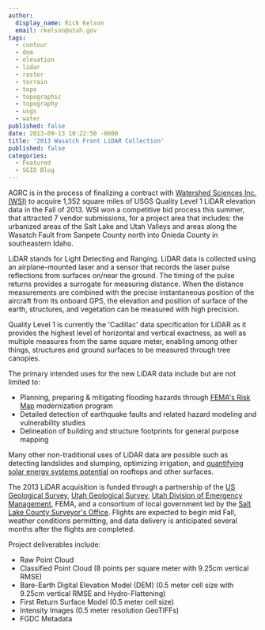 ```yaml
---
author:
  display_name: Rick Kelson
  email: rkelson@utah.gov
tags:
  - contour
  - dem
  - elevation
  - lidar
  - raster
  - terrain
  - topo
  - topographic
  - topography
  - usgs
  - water
published: false
date: 2013-09-13 10:22:50 -0600
title: '2013 Wasatch Front LiDAR Collection'
published: false
categories:
  - Featured
  - SGID Blog
---
```


AGRC is in the process of finalizing a contract with [Watershed Sciences Inc. (WSI)](https://quantumspatial.com/ "WSI") to acquire 1,352 square miles of USGS Quality Level 1 LiDAR elevation data in the Fall of 2013. WSI won a competitive bid process this summer, that attracted 7 vendor submissions, for a project area that includes: the urbanized areas of the Salt Lake and Utah Valleys and areas along the Wasatch Fault from Sanpete County north into Onieda County in southeastern Idaho.

LiDAR stands for Light Detecting and Ranging. LiDAR data is collected using an airplane-mounted laser and a sensor that records the laser pulse reflections from surfaces on/near the ground. The timing of the pulse returns provides a surrogate for measuring distance. When the distance measurements are combined with the precise instantaneous position of the aircraft from its onboard GPS, the elevation and position of surface of the earth, structures, and vegetation can be measured with high precision.

Quality Level 1 is currently the 'Cadillac' data specification for LiDAR as it provides the highest level of horizontal and vertical exactness, as well as multiple measures from the same square meter, enabling among other things, structures and ground surfaces to be measured through tree canopies.

The primary intended uses for the new LiDAR data include but are not limited to:

- Planning, preparing & mitigating flooding hazards through [FEMA's Risk Map](https://www.fema.gov/risk-mapping-assessment-and-planning-risk-map) modernization program
- Detailed detection of earthquake faults and related hazard modeling and vulnerability studies
- Delineation of building and structure footprints for general purpose mapping

Many other non-traditional uses of LiDAR data are possible such as detecting landslides and slumping, optimizing irrigation, and [quantifying solar energy systems potential](https://www.slideshare.net/bgranberg/salt-lake-solar-ignite) on rooftops and other surfaces.

The 2013 LiDAR acquisition is funded through a partnership of the [US Geological Survey](https://earthquake.usgs.gov/), [Utah Geological Survey](https://geology.utah.gov/), [Utah Division of Emergency Management](https://dem.utah.gov/), FEMA, and a consortium of local government led by the [Salt Lake County Surveyor's Office](https://slco.org/surveyor/). Flights are expected to begin mid Fall, weather conditions permitting, and data delivery is anticipated several months after the flights are completed.

Project deliverables include:

- Raw Point Cloud
- Classified Point Cloud (8 points per square meter with 9.25cm vertical RMSE)
- Bare-Earth Digital Elevation Model (DEM) (0.5 meter cell size with 9.25cm vertical RMSE and Hydro-Flattening)
- First Return Surface Model (0.5 meter cell size)
- Intensity Images (0.5 meter resolution GeoTIFFs)
- FGDC Metadata
